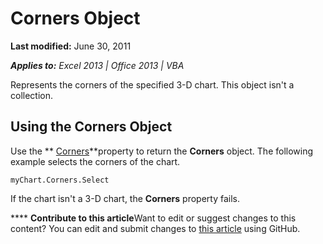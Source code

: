 
# Corners Object

 **Last modified:** June 30, 2011

 _**Applies to:** Excel 2013 | Office 2013 | VBA_

Represents the corners of the specified 3-D chart. This object isn't a collection.


## Using the Corners Object

Use the  ** [Corners](18e320a0-f138-a727-3205-419e07f4b339.md)**property to return the  **Corners** object. The following example selects the corners of the chart.


```
myChart.Corners.Select
```

If the chart isn't a 3-D chart, the  **Corners** property fails.


****   **Contribute to this article**Want to edit or suggest changes to this content? You can edit and submit changes to  [this article](https://github.com/jhershey00/VBA_Excel_Test/OpenXMLCon/articles/2b85affa-f501-5458-67f1-f167bc422507.md) using GitHub.

